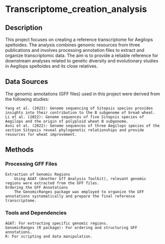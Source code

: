 # Transcriptome_creation_analysis

## Description

This project focuses on creating a reference transcriptome for Aegilops speltoides. The analysis combines genomic resources from three publications and involves processing annotation files to extract and organize transcriptomic data. The aim is to provide a reliable reference for downstream analyses related to genetic diversity and evolutionary studies in Aegilops speltoides and its close relatives.

## Data Sources

The genomic annotations (GFF files) used in this project were derived from the following studies:

    Yang et al. (2023): Genome sequencing of Sitopsis species provides insights into their contribution to the B subgenome of bread wheat.
    Li et al. (2022): Genome sequences of five Sitopsis species of Aegilops and the origin of polyploid wheat B subgenome.
    Avni et al. (2022): Genome sequences of three Aegilops species of the section Sitopsis reveal phylogenetic relationships and provide resources for wheat improvement.

## Methods

  ### Processing GFF Files
    Extraction of Genomic Regions
        Using AGAT (Another Gff Analysis Toolkit), relevant genomic regions were extracted from the GFF files.
    Ordering the GFF Annotations
        The GenomicRanges package was employed to organize the GFF annotations systematically and prepare the final reference transcriptome.

### Tools and Dependencies

    AGAT: For extracting specific genomic regions.
    GenomicRanges (R package): For ordering and structuring GFF annotations.
    R: For scripting and data manipulation.

